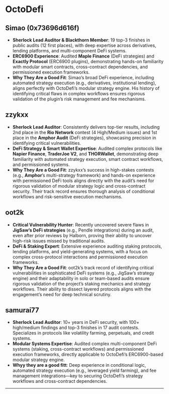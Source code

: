 # OctoDefi


## **Simao (0x73696d616f)**  
- **Sherlock Lead Auditor & Blackthorn Member**: 19 top-3 finishes in public audits (12 first places), with deep expertise across derivatives, lending platforms, and multi-component DeFi systems.  
- **ERC6900 Experience**: Audited **Maple Finance** (DeFi strategies) and **Exactly Protocol** (ERC6900 plugins), demonstrating hands-on familiarity with modular smart contracts, cross-contract dependencies, and permissioned execution frameworks.  
- **Why They Are a Good Fit**: Simao’s broad DeFi experience, including automated strategy execution (e.g., derivatives, institutional lending), aligns perfectly with OctoDefi’s modular strategy engine. His history of identifying critical flaws in complex workflows ensures rigorous validation of the plugin’s risk management and fee mechanisms.  


## **zzykxx**  

- **Sherlock Lead Auditor**: Consistently delivers top-tier results, including 2nd place in the **Rio Network** contest (4 High/Medium issues) and 1st place in the **Amphor Audit** (DeFi strategies), showcasing precision in identifying critical vulnerabilities.  
- **DeFi Strategy & Smart Wallet Expertise**: Audited complex protocols like **Napier Finance**, **TraderJoe V2**, and **THORWallet**, demonstrating deep familiarity with automated strategy execution, smart contract workflows, and permissioned systems.  
- **Why They Are a Good Fit**: zzykxx’s success in high-stakes contests (e.g., **Amphor**’s multi-strategy framework) and hands-on experience with permissioned DeFi tools aligns directly with the audit’s need for rigorous validation of modular strategy logic and cross-contract security. Their track record ensures thorough analysis of conditional workflows and risk-sensitive execution mechanisms.  

## **oot2k**  

- **Critical Vulnerability Hunter**: Recently uncovered severe flaws in **JigSaw’s DeFi strategies** (e.g., Pendle integrations) during an audit, even after prior reviews by Halborn, proving their ability to uncover high-risk issues missed by traditional audits.  
- **DeFi & Staking Expert**: Extensive experience auditing staking protocols, lending platforms, and yield-generating systems, with a focus on complex cross-protocol interactions and permissioned execution frameworks.  
- **Why They Are a Good Fit**: oot2k’s track record of identifying critical vulnerabilities in sophisticated DeFi systems (e.g., JigSaw’s strategy engine) and their adaptability in solo or team-based audits ensure rigorous validation of the project’s staking mechanics and strategy workflows. Their ability to dissect layered protocols aligns with the engagement’s need for deep technical scrutiny.  

## **samurai77**  

- **Sherlock Lead Auditor**: 10+ years in DeFi security, with 100+ high/medium findings and top-3 finishes in 17 audit contests. Specializes in protocols like volatility farming, perpetuals, and credit systems.  
- **Modular Systems Expertise**: Audited complex multi-component DeFi systems (staking, cross-contract workflows) and permissioned execution frameworks, directly applicable to OctoDefi’s ERC6900-based modular strategy engine.  
- **Whyy they are a good fitt**: Deep experience in conditional logic, automated strategy execution (e.g., leveraged yield farming), and fee management integrations—key to securing OctoDefi’s strategy workflows and cross-contract dependencies.  

---